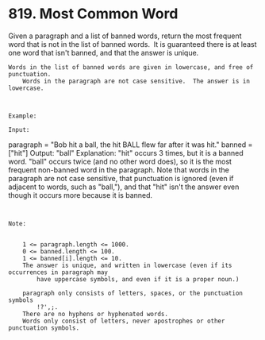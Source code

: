 # 819. Most Common Word

Given a paragraph and a list of banned words, return the most frequent word that is not
        in the list of banned words.  It is guaranteed there is at least one word that isn't
        banned, and that the answer is unique.

    Words in the list of banned words are given in lowercase, and free of punctuation. 
        Words in the paragraph are not case sensitive.  The answer is in lowercase.

     

    Example:

    Input:
paragraph = "Bob hit a ball, the hit BALL flew far after it was hit."
banned = ["hit"]
Output: "ball"
Explanation:
"hit" occurs 3 times, but it is a banned word.
"ball" occurs twice (and no other word does), so it is the most frequent non-banned word in the paragraph.
Note that words in the paragraph are not case sensitive,
that punctuation is ignored (even if adjacent to words, such as "ball,"),
and that "hit" isn't the answer even though it occurs more because it is banned.

     

    Note: 

    
        1 <= paragraph.length <= 1000.
        0 <= banned.length <= 100.
        1 <= banned[i].length <= 10.
        The answer is unique, and written in lowercase (even if its occurrences in paragraph may
            have uppercase symbols, and even if it is a proper noun.)
        
        paragraph only consists of letters, spaces, or the punctuation symbols
            !?',;.
        There are no hyphens or hyphenated words.
        Words only consist of letters, never apostrophes or other punctuation symbols.